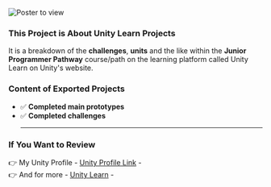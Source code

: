 ![Poster to view](https://connect-prd-cdn.unity.com/cdn-origin/assets/styles/i/svgicons/unity_learn_logo_new.3b328f9069e10481bfedd33aa519d5cd.svg)

### This Project is About Unity Learn Projects
It is a breakdown of the **challenges**, **units** and the like within the **Junior Programmer Pathway** course/path on the learning platform called Unity Learn on Unity's website.
### Content of Exported Projects
- :white_check_mark: **Completed main prototypes**
- :white_check_mark: **Completed challenges** <br/> <hr/>
### If You Want to Review
👉 My Unity Profile - [Unity Profile Link](https://learn.unity.com/u/5ef45eccedbc2a001fb1037f?tab=profile) - <br/>
👉 And for more - [Unity Learn](https://learn.unity.com) -
